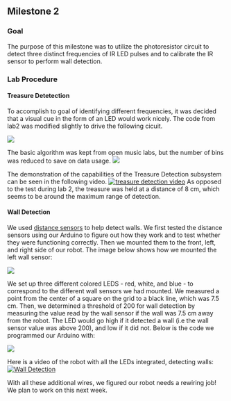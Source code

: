 ## Milestone 2
### Goal
The purpose of this milestone was to utilize the photoresistor circuit to detect three distinct frequencies of IR LED pulses and to calibrate the IR sensor to perform wall detection.
### Lab Procedure

#### Treasure Detetection
To accomplish to goal of identifying different frequencies, it was decided that a visual cue in the form of an LED would work nicely. The code from lab2 was modified slightly to drive the following cicuit.

![](./image/milestone2/modcir.png)

The basic algorithm was kept from open music labs, but the number of bins was reduced to save on data usage.
![](./image/milestone2/fftnew.png)

The demonstration of the capabilities of the Treasure Detection subsystem can be seen in the following video.
[![treasure detection video](./image/milestone2/2_1.JPG)](https://youtu.be/9iJFbW3Qb2s)
As opposed to the test during lab 2, the treasure was held at a distance of 8 cm, which seems to be around the maximum range of detection.

#### Wall Detection

We used [distance sensors](https://www.sparkfun.com/products/12728) to help detect walls. We first tested the distance sensors using our Arduino to figure out how they work and to test whether they were functioning correctly. Then we mounted them to the front, left, and right side of our robot. The image below shows how we mounted the left wall sensor:

![](./image/milestone2/Robot.jpg)

We set up three different colored LEDS - red, white, and blue - to correspond to the different wall sensors we had mounted. We measured a point from the center of a square on the grid to a black line, which was 7.5 cm. Then, we determined a threshold of 200 for wall detection by measuring the value read by the wall sensor if the wall was 7.5 cm away from the robot.  The LED would go high if it detected a wall (i.e the wall sensor value was above 200), and low if it did not. Below is the code we programmed our Arduino with:

![](./image/milestone2/Code.png)

Here is a video of the robot with all the LEDs integrated, detecting walls:
[![Wall Detection](./image/milestone2/WallDetection.png)](https://www.youtube.com/watch?v=Rh2Dz9lLEa0&feature=youtu.be)

With all these additional wires, we figured our robot needs a rewiring job! We plan to work on this next week.
